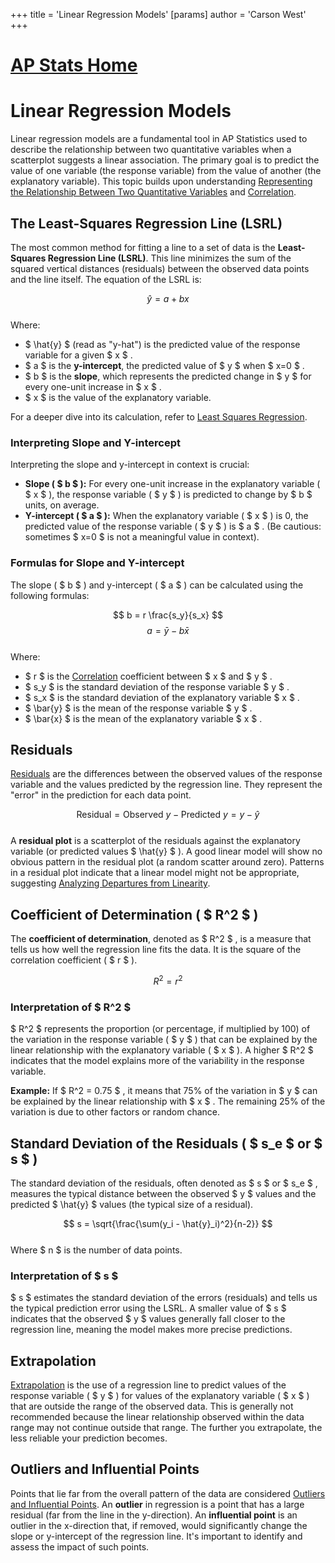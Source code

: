 +++
 title = 'Linear Regression Models'
[params]
	author = 'Carson West'
+++
# [AP Stats Home](./../ap-stats-home/)
# Linear Regression Models

Linear regression models are a fundamental tool in AP Statistics used to describe the relationship between two quantitative variables when a scatterplot suggests a linear association. The primary goal is to predict the value of one variable (the response variable) from the value of another (the explanatory variable). This topic builds upon understanding [Representing the Relationship Between Two Quantitative Variables](./../representing-the-relationship-between-two-quantitative-variables/) and [Correlation](./../correlation/).

## The Least-Squares Regression Line (LSRL)

The most common method for fitting a line to a set of data is the **Least-Squares Regression Line (LSRL)**. This line minimizes the sum of the squared vertical distances (residuals) between the observed data points and the line itself. The equation of the LSRL is:

 $$  \hat{y} = a + bx  $$  
Where:
*    $ \hat{y} $  (read as "y-hat") is the predicted value of the response variable for a given  $ x $ .
*    $ a $  is the **y-intercept**, the predicted value of  $ y $  when  $ x=0 $ .
*    $ b $  is the **slope**, which represents the predicted change in  $ y $  for every one-unit increase in  $ x $ .
*    $ x $  is the value of the explanatory variable.

For a deeper dive into its calculation, refer to [Least Squares Regression](./../least-squares-regression/).

### Interpreting Slope and Y-intercept

Interpreting the slope and y-intercept in context is crucial:

*   **Slope ( $ b $ ):** For every one-unit increase in the explanatory variable ( $ x $ ), the response variable ( $ y $ ) is predicted to change by  $ b $  units, on average.
*   **Y-intercept ( $ a $ ):** When the explanatory variable ( $ x $ ) is 0, the predicted value of the response variable ( $ y $ ) is  $ a $ . (Be cautious: sometimes  $ x=0 $  is not a meaningful value in context).

### Formulas for Slope and Y-intercept

The slope ( $ b $ ) and y-intercept ( $ a $ ) can be calculated using the following formulas:

 $$  b = r \frac{s_y}{s_x}  $$   $$  a = \bar{y} - b\bar{x}  $$  
Where:
*    $ r $  is the [Correlation](./../correlation/) coefficient between  $ x $  and  $ y $ .
*    $ s_y $  is the standard deviation of the response variable  $ y $ .
*    $ s_x $  is the standard deviation of the explanatory variable  $ x $ .
*    $ \bar{y} $  is the mean of the response variable  $ y $ .
*    $ \bar{x} $  is the mean of the explanatory variable  $ x $ .

## Residuals

[Residuals](./../residuals/) are the differences between the observed values of the response variable and the values predicted by the regression line. They represent the "error" in the prediction for each data point.

 $$  \text{Residual} = \text{Observed } y - \text{Predicted } y = y - \hat{y}  $$  
A **residual plot** is a scatterplot of the residuals against the explanatory variable (or predicted values  $ \hat{y} $ ). A good linear model will show no obvious pattern in the residual plot (a random scatter around zero). Patterns in a residual plot indicate that a linear model might not be appropriate, suggesting [Analyzing Departures from Linearity](./../analyzing-departures-from-linearity/).

## Coefficient of Determination ( $ R^2 $ )

The **coefficient of determination**, denoted as  $ R^2 $ , is a measure that tells us how well the regression line fits the data. It is the square of the correlation coefficient ( $ r $ ).

 $$  R^2 = r^2  $$  
### Interpretation of  $ R^2 $ 

 $ R^2 $  represents the proportion (or percentage, if multiplied by 100) of the variation in the response variable ( $ y $ ) that can be explained by the linear relationship with the explanatory variable ( $ x $ ). A higher  $ R^2 $  indicates that the model explains more of the variability in the response variable.

**Example:** If  $ R^2 = 0.75 $ , it means that 75% of the variation in  $ y $  can be explained by the linear relationship with  $ x $ . The remaining 25% of the variation is due to other factors or random chance.

## Standard Deviation of the Residuals ( $ s_e $  or  $ s $ )

The standard deviation of the residuals, often denoted as  $ s $  or  $ s_e $ , measures the typical distance between the observed  $ y $  values and the predicted  $ \hat{y} $  values (the typical size of a residual).

 $$  s = \sqrt{\frac{\sum(y_i - \hat{y}_i)^2}{n-2}}  $$  
Where  $ n $  is the number of data points.

### Interpretation of  $ s $ 

 $ s $  estimates the standard deviation of the errors (residuals) and tells us the typical prediction error using the LSRL. A smaller value of  $ s $  indicates that the observed  $ y $  values generally fall closer to the regression line, meaning the model makes more precise predictions.

## Extrapolation

[Extrapolation](./../extrapolation/) is the use of a regression line to predict values of the response variable ( $ y $ ) for values of the explanatory variable ( $ x $ ) that are outside the range of the observed data. This is generally not recommended because the linear relationship observed within the data range may not continue outside that range. The further you extrapolate, the less reliable your prediction becomes.

## Outliers and Influential Points

Points that lie far from the overall pattern of the data are considered [Outliers and Influential Points](./../outliers-and-influential-points/). An **outlier** in regression is a point that has a large residual (far from the line in the y-direction). An **influential point** is an outlier in the x-direction that, if removed, would significantly change the slope or y-intercept of the regression line. It's important to identify and assess the impact of such points.